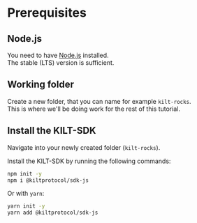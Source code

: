 # Prerequisites

## Node.js
You need to have [Node.js](https://nodejs.org/) installed.   
The stable (LTS) version is sufficient.

## Working folder
Create a new folder, that you can name for example `kilt-rocks`.       
This is where we'll be doing work for the rest of this tutorial.   

## Install the KILT-SDK 
Navigate into your newly created folder (`kilt-rocks`).    
 
Install the KILT-SDK by running the following commands:  

```bash
npm init -y
npm i @kiltprotocol/sdk-js
``` 

Or with `yarn`:   
```bash
yarn init -y
yarn add @kiltprotocol/sdk-js
``` 